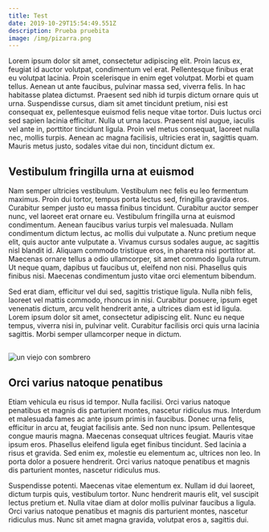 ```yaml
---
title: Test
date: 2019-10-29T15:54:49.551Z
description: Prueba pruebita
image: /img/pizarra.png
---
```

Lorem ipsum dolor sit amet, consectetur adipiscing elit. Proin lacus ex, feugiat id auctor volutpat, condimentum vel erat. Pellentesque finibus erat eu volutpat lacinia. Proin scelerisque in enim eget volutpat. Morbi et quam tellus. Aenean ut ante faucibus, pulvinar massa sed, viverra felis. In hac habitasse platea dictumst. Praesent sed nibh id turpis dictum ornare quis ut urna. Suspendisse cursus, diam sit amet tincidunt pretium, nisi est consequat ex, pellentesque euismod felis neque vitae tortor. Duis luctus orci sed sapien lacinia efficitur. Nulla ut urna lacus. Praesent nisl augue, iaculis vel ante in, porttitor tincidunt ligula. Proin vel metus consequat, laoreet nulla nec, mollis turpis. Aenean ac magna facilisis, ultricies erat in, sagittis quam. Mauris metus justo, sodales vitae dui non, tincidunt dictum ex.

## Vestibulum fringilla urna at euismod

Nam semper ultricies vestibulum. Vestibulum nec felis eu leo fermentum maximus. Proin dui tortor, tempus porta lectus sed, fringilla gravida eros. Curabitur semper justo eu massa finibus tincidunt. Curabitur auctor semper nunc, vel laoreet erat ornare eu. Vestibulum fringilla urna at euismod condimentum. Aenean faucibus varius turpis vel malesuada. Nullam condimentum dictum lectus, ac mollis dui vulputate a. Nunc pretium neque elit, quis auctor ante vulputate a. Vivamus cursus sodales augue, ac sagittis nisl blandit id. Aliquam commodo tristique eros, in pharetra nisi porttitor at. Maecenas ornare tellus a odio ullamcorper, sit amet commodo ligula rutrum. Ut neque quam, dapibus ut faucibus ut, eleifend non nisi. Phasellus quis finibus nisi. Maecenas condimentum justo vitae orci elementum bibendum.

Sed erat diam, efficitur vel dui sed, sagittis tristique ligula. Nulla nibh felis, laoreet vel mattis commodo, rhoncus in nisi. Curabitur posuere, ipsum eget venenatis dictum, arcu velit hendrerit ante, a ultrices diam est id ligula. Lorem ipsum dolor sit amet, consectetur adipiscing elit. Nunc eu neque tempus, viverra nisi in, pulvinar velit. Curabitur facilisis orci quis urna lacinia sagittis. Morbi semper ullamcorper neque in dictum.

## 

![un viejo con sombrero](/img/about-direct-sourcing.jpg "Viejo con sombrero")

## Orci varius natoque penatibus

Etiam vehicula eu risus id tempor. Nulla facilisi. Orci varius natoque penatibus et magnis dis parturient montes, nascetur ridiculus mus. Interdum et malesuada fames ac ante ipsum primis in faucibus. Donec urna felis, efficitur in arcu at, feugiat facilisis ante. Sed non nunc ipsum. Pellentesque congue mauris magna. Maecenas consequat ultrices feugiat. Mauris vitae ipsum eros. Phasellus eleifend ligula eget finibus tincidunt. Sed lacinia a risus et gravida. Sed enim ex, molestie eu elementum ac, ultrices non leo. In porta dolor a posuere hendrerit. Orci varius natoque penatibus et magnis dis parturient montes, nascetur ridiculus mus.

Suspendisse potenti. Maecenas vitae elementum ex. Nullam id dui laoreet, dictum turpis quis, vestibulum tortor. Nunc hendrerit mauris elit, vel suscipit lectus pretium et. Nulla vitae diam at dolor mollis pulvinar faucibus a ligula. Orci varius natoque penatibus et magnis dis parturient montes, nascetur ridiculus mus. Nunc sit amet magna gravida, volutpat eros a, sagittis dui.
